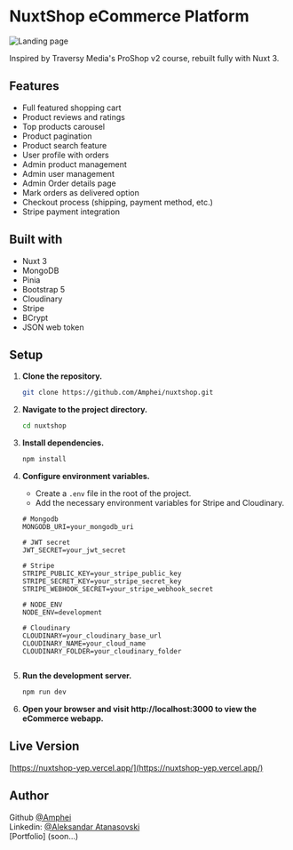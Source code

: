 # NuxtShop eCommerce Platform

![Landing page](https://res.cloudinary.com/dkofkuquf/image/upload/v1705788590/nuxtshop/a06r0otgt0uj3liz1tjn.png)

Inspired by Traversy Media's ProShop v2 course, rebuilt fully with Nuxt 3.

## Features

- Full featured shopping cart
- Product reviews and ratings
- Top products carousel
- Product pagination
- Product search feature
- User profile with orders
- Admin product management
- Admin user management
- Admin Order details page
- Mark orders as delivered option
- Checkout process (shipping, payment method, etc.)
- Stripe payment integration

## Built with

- Nuxt 3
- MongoDB
- Pinia
- Bootstrap 5
- Cloudinary
- Stripe
- BCrypt
- JSON web token

## Setup

1. **Clone the repository.**

   ```bash
   git clone https://github.com/Amphei/nuxtshop.git

   ```

2. **Navigate to the project directory.**

   ```bash
   cd nuxtshop

   ```

3. **Install dependencies.**

   ```bash
   npm install

   ```

4. **Configure environment variables.**

   - Create a `.env` file in the root of the project.
   - Add the necessary environment variables for Stripe and Cloudinary.

   ```env
   # Mongodb
   MONGODB_URI=your_mongodb_uri

   # JWT secret
   JWT_SECRET=your_jwt_secret

   # Stripe
   STRIPE_PUBLIC_KEY=your_stripe_public_key
   STRIPE_SECRET_KEY=your_stripe_secret_key
   STRIPE_WEBHOOK_SECRET=your_stripe_webhook_secret

   # NODE_ENV
   NODE_ENV=development

   # Cloudinary
   CLOUDINARY=your_cloudinary_base_url
   CLOUDINARY_NAME=your_cloud_name
   CLOUDINARY_FOLDER=your_cloudinary_folder


   ```

5. **Run the development server.**

   ```bash
   npm run dev

   ```

6. **Open your browser and visit http://localhost:3000 to view the eCommerce
   webapp.**

## Live Version

[https://nuxtshop-yep.vercel.app/](https://nuxtshop-yep.vercel.app/)

## Author

Github [@Amphei](https://github.com/Amphei) <br> Linkedin:
[@Aleksandar Atanasovski](https://www.linkedin.com/in/aleksandar-atanasovski-16b123263/)
<br> [Portfolio] (soon...)
